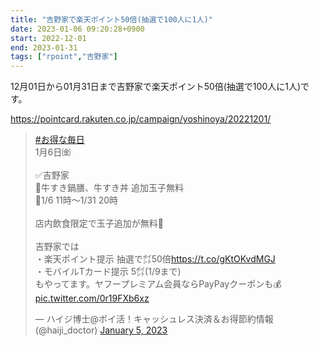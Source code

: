 ```yaml
---
title: "吉野家で楽天ポイント50倍(抽選で100人に1人)"
date: 2023-01-06 09:20:28+0900
start: 2022-12-01
end: 2023-01-31
tags: ["rpoint","吉野家"]
---
```


12月01日から01月31日まで吉野家で楽天ポイント50倍(抽選で100人に1人)です。

https://pointcard.rakuten.co.jp/campaign/yoshinoya/20221201/

<blockquote class="twitter-tweet"><p lang="ja" dir="ltr"><a href="https://twitter.com/hashtag/%E3%81%8A%E5%BE%97%E3%81%AA%E6%AF%8E%E6%97%A5?src=hash&amp;ref_src=twsrc%5Etfw">#お得な毎日</a><br>1月6日㈮<br><br>✅吉野家<br>🔸牛すき鍋膳、牛すき丼 追加玉子無料<br>🔸1/6 11時～1/31 20時<br><br>店内飲食限定で玉子追加が無料🥚<br><br>吉野家では<br>・楽天ポイント提示 抽選で㌽50倍<a href="https://t.co/gKtOKvdMGJ">https://t.co/gKtOKvdMGJ</a><br>・モバイルTカード提示 5㌽(1/9まで)<br>もやってます。ヤフープレミアム会員ならPayPayクーポンも💰 <a href="https://t.co/0r19FXb6xz">pic.twitter.com/0r19FXb6xz</a></p>&mdash; ハイジ博士@ポイ活！キャッシュレス決済＆お得節約情報 (@haiji_doctor) <a href="https://twitter.com/haiji_doctor/status/1610993709474254850?ref_src=twsrc%5Etfw">January 5, 2023</a></blockquote> <script async src="https://platform.twitter.com/widgets.js" charset="utf-8"></script>
